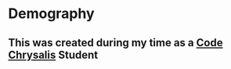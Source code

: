 # Demography
## This was created during my time as a [Code Chrysalis](https://codechrysalis.io) Student